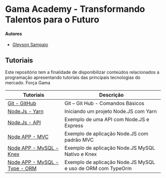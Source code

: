 # Gama Academy - Transformando Talentos para o Futuro

#### Autores
- [Gleyson Sampaio](https://github.com/gleyson-gama)

## Tutoriais
Este repositório tem a finalidade de disponibilizar conteúdos relacionados a programação apresentando tutoriais das principais tecnologias do mercado. Força Gama

| Tutoriais  | Descrição |
| ------------- | ------------- |
| [Git - GitHub](https://github.com/educacao-gama/tutoriais/tree/main/git-github)  | Git – Git Hub - Comandos Básicos  |
| [Node.Js - Yarn](https://github.com/educacao-gama/tutoriais/tree/main/node-app-yarn)  | Iniciando um projeto Node.JS com Yarn  |
| [Node.Js - API](https://github.com/educacao-gama/tutoriais/tree/main/node-app-api)  | Exemplo de uma API com Node.JS e Express  |
| [Node APP - MVC](https://github.com/educacao-gama/tutoriais/tree/main/node-app-mvc)  | Exemplo de aplicação Node.JS com padrão MVC  |
| [Node APP - MySQL - Knex](https://github.com/educacao-gama/tutoriais/tree/main/node-app-mysql-knex)  | Exemplo de aplicação Node.JS MySQL Nativo e Knex  |
| [Node APP - MySQL - Type - ORM](https://github.com/educacao-gama/tutoriais/tree/main/node-app-mysql-type-orm)  | Exemplo de aplicação Node.JS MySQL e uso de ORM com TypeOrm  |
